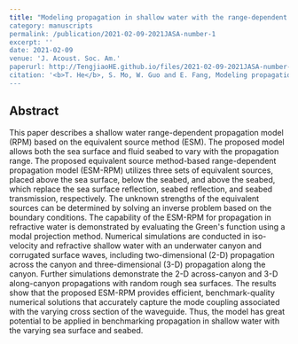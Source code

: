 ```yaml
---
title: "Modeling propagation in shallow water with the range-dependent sea surfaces and fluid seabeds using the equivalent source method
category: manuscripts
permalink: /publication/2021-02-09-2021JASA-number-1
excerpt: ''
date: 2021-02-09
venue: 'J. Acoust. Soc. Am.'
paperurl: http://TengjiaoHE.github.io/files/2021-02-09-2021JASA-number-1.pdf
citation: '<b>T. He</b>, S. Mo, W. Guo and E. Fang, Modeling propagation in shallow water with the range-dependent sea surfaces and fluid seabeds using the equivalent source method, <i>J. Acoust. Soc. Am.</i>, 149, 997 (2021) (https://doi.org/10.1121/10.0001522)'
---
```


## Abstract

This paper describes a shallow water range-dependent propagation model (RPM) based on the equivalent source method (ESM). The proposed model allows both the sea surface and fluid seabed to vary with the propagation range. The proposed equivalent source method-based range-dependent propagation model (ESM-RPM) utilizes three sets of equivalent sources, placed above the sea surface, below the seabed, and above the seabed, which replace the sea surface reflection, seabed reflection, and seabed transmission, respectively. The unknown strengths of the equivalent sources can be determined by solving an inverse problem based on the boundary conditions. The capability of the ESM-RPM for propagation in refractive water is demonstrated by evaluating the Green's function using a modal projection method. Numerical simulations are conducted in iso-velocity and refractive shallow water with an underwater canyon and corrugated surface waves, including two-dimensional (2-D) propagation across the canyon and three-dimensional (3-D) propagation along the canyon. Further simulations demonstrate the 2-D across-canyon and 3-D along-canyon propagations with random rough sea surfaces. The results show that the proposed ESM-RPM provides efficient, benchmark-quality numerical solutions that accurately capture the mode coupling associated with the varying cross section of the waveguide. Thus, the model has great potential to be applied in benchmarking propagation in shallow water with the varying sea surface and seabed.
